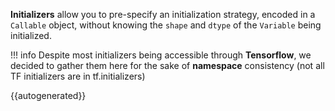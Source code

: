 **Initializers** allow you to pre-specify an initialization strategy, encoded in
a `Callable` object, without knowing the `shape` and `dtype` of the `Variable`
being initialized.

!!! info
    Despite most initializers being accessible through **Tensorflow**, we decided to gather
    them here for the sake of **namespace** consistency (not all TF initializers are in tf.initializers)

{{autogenerated}}